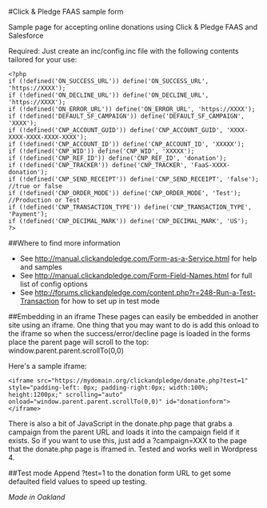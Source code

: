 #Click & Pledge FAAS sample form

Sample page for accepting online donations using Click &amp; Pledge FAAS and Salesforce

Required:  Just create an inc/config.inc file with the following contents tailored for your use:
```
<?php
if (!defined('ON_SUCCESS_URL')) define('ON_SUCCESS_URL', 'https://XXXX');
if (!defined('ON_DECLINE_URL')) define('ON_DECLINE_URL', 'https://XXXX');
if (!defined('ON_ERROR_URL')) define('ON_ERROR_URL', 'https://XXXX');
if (!defined('DEFAULT_SF_CAMPAIGN')) define('DEFAULT_SF_CAMPAIGN', 'XXXX');
if (!defined('CNP_ACCOUNT_GUID')) define('CNP_ACCOUNT_GUID', 'XXXX-XXXX-XXXX-XXXX-XXXX');
if (!defined('CNP_ACCOUNT_ID')) define('CNP_ACCOUNT_ID', 'XXXXX');
if (!defined('CNP_WID')) define('CNP_WID', 'XXXXX');
if (!defined('CNP_REF_ID')) define('CNP_REF_ID', 'donation');
if (!defined('CNP_TRACKER')) define('CNP_TRACKER', 'FaaS-XXXX-donation');
if (!defined('CNP_SEND_RECEIPT')) define('CNP_SEND_RECEIPT', 'false');  //true or false
if (!defined('CNP_ORDER_MODE')) define('CNP_ORDER_MODE', 'Test'); //Production or Test
if (!defined('CNP_TRANSACTION_TYPE')) define('CNP_TRANSACTION_TYPE', 'Payment');
if (!defined('CNP_DECIMAL_MARK')) define('CNP_DECIMAL_MARK', 'US');
?>
```
##Where to find more information
- See http://manual.clickandpledge.com/Form-as-a-Service.html for help and samples
- See http://manual.clickandpledge.com/Form-Field-Names.html for full list of config options
- See http://forums.clickandpledge.com/content.php?r=248-Run-a-Test-Transaction for how to set up in test mode

##Embedding in an iframe
These pages can easily be embedded in another site using an iframe.  One thing that you may want to do is add this onload to the iframe so when the success/error/decline page is loaded in the forms place the parent page will scroll to the top: window.parent.parent.scrollTo(0,0)

Here's a sample iframe:

```
<iframe src="https://mydomain.org/clickandpledge/donate.php?test=1" style="padding-left: 0px; padding-right:0px; width:100%; height:1200px;" scrolling="auto" onload="window.parent.parent.scrollTo(0,0)" id="donationform"></iframe>
```
There is also a bit of JavaScript in the donate.php page that grabs a campaign from the parent URL and loads it into the campaign field if it exists.  So if you want to use this, just add a ?campaign=XXX to the page that the donate.php page is iframed in.  Tested and works well in Wordpress 4.

##Test mode
Append ?test=1 to the donation form URL to get some defaulted field values to speed up testing. 


*Made in Oakland*
